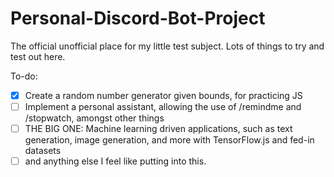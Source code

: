 # Personal-Discord-Bot-Project

The official unofficial place for my little test subject. Lots of things to try and test out here.

To-do:
- [x] Create a random number generator given bounds, for practicing JS
- [ ] Implement a personal assistant, allowing the use of /remindme and /stopwatch, amongst other things
- [ ] THE BIG ONE: Machine learning driven applications, such as text generation, image generation, and more with TensorFlow.js and fed-in datasets
- [ ] and anything else I feel like putting into this.
